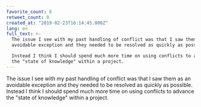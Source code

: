 ```yaml
---
favorite_count: 8
retweet_count: 0
created_at: "2019-02-23T16:14:45.000Z"
lang: en
full_text: >-
  The issue I see with my past handling of conflict was that I saw them as an
  avoidable exception and they needed to be resolved as quickly as possible.

  Instead I think I should spend much more time on using conflicts to advance
  the "state of knowledge" within a project.
---
```


The issue I see with my past handling of conflict was that I saw them as an
avoidable exception and they needed to be resolved as quickly as possible.
Instead I think I should spend much more time on using conflicts to advance the
"state of knowledge" within a project.
